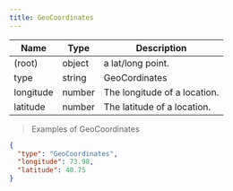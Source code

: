 ```yaml
---
title: GeoCoordinates
---
```

| Name | Type | Description |
|---|---|---|
| (root) | object | a lat/long point. |
| type | string | GeoCordinates |
| longitude | number | The longitude of a location. |
| latitude | number | The latitude of a location. |

> Examples of GeoCoordinates

```json
{
  "type": "GeoCoordinates",
  "longitude": 73.98,
  "latitude": 40.75
}
```


